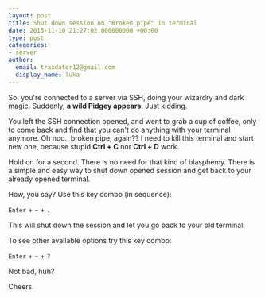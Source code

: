 ```yaml
---
layout: post
title: Shut down session on "Broken pipe" in terminal
date: 2015-11-10 21:27:02.000000000 +00:00
type: post
categories:
- server
author:
  email: traxdater12@gmail.com
  display_name: luka
---
```

So, you're connected to a server via SSH, doing your wizardry and dark magic. Suddenly, **a wild Pidgey appears**. Just kidding.

You left the SSH connection opened, and went to grab a cup of coffee, only to come back and find that you can't do anything with your terminal anymore.
Oh noo.. broken pipe, again?? I need to kill this terminal and start new one, because stupid **Ctrl + C** nor **Ctrl + D** work.

Hold on for a second. There is no need for that kind of blasphemy. There is a simple and easy way to shut down opened session and get back to your already opened terminal.

How, you say?
Use this key combo (in sequence):

`Enter` + `~` + `.`

This will shut down the session and let you go back to your old terminal.

To see other available options try this key combo:

`Enter` + `~` + `?`

Not bad, huh?

Cheers.
